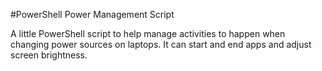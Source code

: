 #PowerShell Power Management Script

A little PowerShell script to help manage activities to happen when changing power sources on laptops. It can start and end apps and adjust screen brightness.

